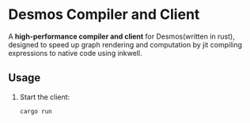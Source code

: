 # Desmos Compiler and Client  

A **high-performance compiler and client** for Desmos(written in rust), designed to speed up graph rendering and computation by jit compiling expressions to native code using inkwell.


## Usage  

1. Start the client:  
   ```bash
   cargo run
   ```
